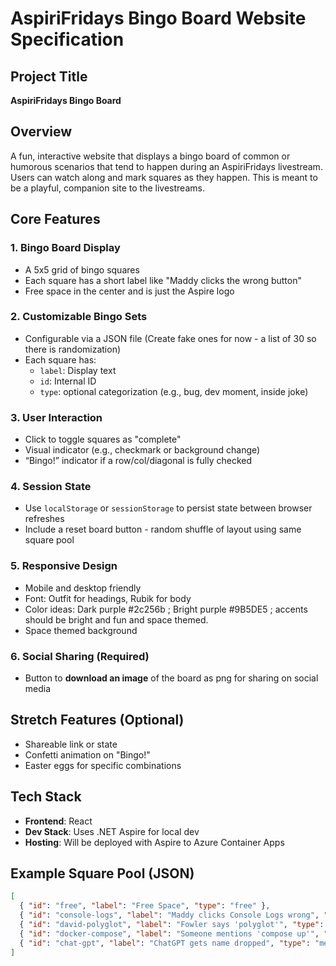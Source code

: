 
# AspiriFridays Bingo Board Website Specification

## Project Title
**AspiriFridays Bingo Board**

## Overview
A fun, interactive website that displays a bingo board of common or humorous scenarios that tend to happen during an AspiriFridays livestream. Users can watch along and mark squares as they happen. This is meant to be a playful, companion site to the livestreams.

## Core Features

### 1. Bingo Board Display
- A 5x5 grid of bingo squares
- Each square has a short label like "Maddy clicks the wrong button"
- Free space in the center and is just the Aspire logo

### 2. Customizable Bingo Sets
- Configurable via a JSON file (Create fake ones for now - a list of 30 so there is randomization)
- Each square has:
  - `label`: Display text
  - `id`: Internal ID
  - `type`: optional categorization (e.g., bug, dev moment, inside joke)

### 3. User Interaction
- Click to toggle squares as "complete"
- Visual indicator (e.g., checkmark or background change)
- “Bingo!” indicator if a row/col/diagonal is fully checked

### 4. Session State
- Use `localStorage` or `sessionStorage` to persist state between browser refreshes
- Include a reset board button - random shuffle of layout using same square pool

### 5. Responsive Design
- Mobile and desktop friendly
- Font: Outfit for headings, Rubik for body
- Color ideas: Dark purple #2c256b ; Bright purple #9B5DE5 ; accents should be bright and fun and space themed.
- Space themed background

### 6. Social Sharing (Required)
- Button to **download an image** of the board as png for sharing on social media

## Stretch Features (Optional)
- Shareable link or state
- Confetti animation on "Bingo!"
- Easter eggs for specific combinations

## Tech Stack
- **Frontend**: React
- **Dev Stack**: Uses .NET Aspire for local dev
- **Hosting**: Will be deployed with Aspire to Azure Container Apps

## Example Square Pool (JSON)
```json
[
  { "id": "free", "label": "Free Space", "type": "free" },
  { "id": "console-logs", "label": "Maddy clicks Console Logs wrong", "type": "oops" },
  { "id": "david-polyglot", "label": "Fowler says 'polyglot'", "type": "quote" },
  { "id": "docker-compose", "label": "Someone mentions 'compose up'", "type": "infra" },
  { "id": "chat-gpt", "label": "ChatGPT gets name dropped", "type": "meta" }
]
```


